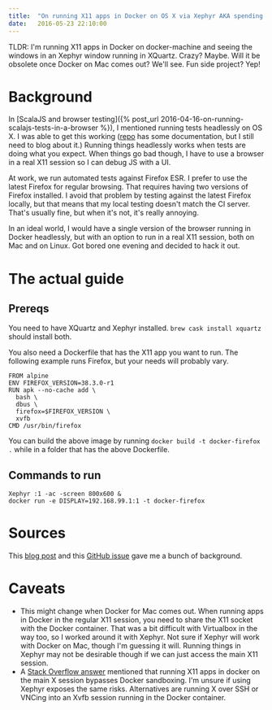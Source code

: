 ```yaml
---
title:  "On running X11 apps in Docker on OS X via Xephyr AKA spending an evening on a project that will go out of date within a month"
date:   2016-05-23 22:10:00
---
```


TLDR: I'm running X11 apps in Docker on docker-machine and seeing the windows in an Xephyr window running in XQuartz. Crazy? Maybe. Will it be obsolete once Docker on Mac comes out? We'll see. Fun side project? Yep!

# Background

In [ScalaJS and browser testing]({% post_url 2016-04-16-on-running-scalajs-tests-in-a-browser %}), I mentioned running tests headlessly on OS X. I was able to get this working ([repo](https://github.com/gshakhn/sbt-firefox-chromium) has some documentation, but I still need to blog about it.) Running things headlessly works when tests are doing what you expect. When things go bad though, I have to use a browser in a real X11 session so I can debug JS with a UI.

At work, we run automated tests against Firefox ESR. I prefer to use the latest Firefox for regular browsing. That requires having two versions of Firefox installed. I avoid that problem by testing against the latest Firefox locally, but that means that my local testing doesn't match the CI server. That's usually fine, but when it's not, it's really annoying.

In an ideal world, I would have a single version of the browser running in Docker headlessly, but with an option to run in a real X11 session, both on Mac and on Linux. Got bored one evening and decided to hack it out.

# The actual guide

## Prereqs

You need to have XQuartz and Xephyr installed. `brew cask install xquartz` should install both.

You also need a Dockerfile that has the X11 app you want to run. The following example runs Firefox, but your needs will probably vary.

    FROM alpine
    ENV FIREFOX_VERSION=38.3.0-r1
    RUN apk --no-cache add \
      bash \
      dbus \
      firefox=$FIREFOX_VERSION \
      xvfb
    CMD /usr/bin/firefox

You can build the above image by running `docker build -t docker-firefox .` while in a folder that has the above Dockerfile.

## Commands to run

    Xephyr :1 -ac -screen 800x600 &
    docker run -e DISPLAY=192.168.99.1:1 -t docker-firefox

# Sources

This [blog post](http://fabiorehm.com/blog/2014/09/11/running-gui-apps-with-docker/) and this [GitHub issue](https://github.com/docker/docker/issues/8710) gave me a bunch of background.

# Caveats

* This might change when Docker for Mac comes out. When running apps in Docker in the regular X11 session, you need to share the X11 socket with the Docker container. That was a bit difficult with Virtualbox in the way too, so I worked around it with Xephyr. Not sure if Xephyr will work with Docker on Mac, though I'm guessing it will. Running things in Xephyr may not be desirable though if we can just access the main X11 session.
* A [Stack Overflow answer](http://stackoverflow.com/questions/16296753/can-you-run-gui-apps-in-a-docker-container) mentioned that running X11 apps in docker on the main X session bypasses Docker sandboxing. I'm unsure if using Xephyr exposes the same risks. Alternatives are running X over SSH or VNCing into an Xvfb session running in the Docker container.


